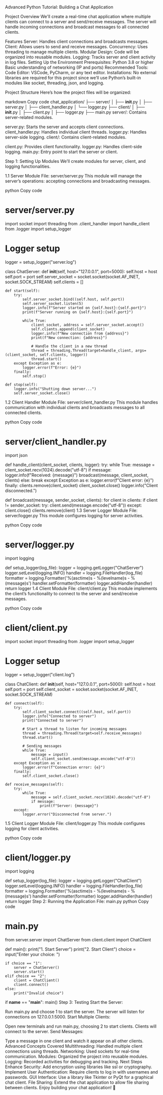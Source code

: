 Advanced Python Tutorial: Building a Chat Application

Project Overview
We'll create a real-time chat application where multiple clients can connect to a server and send/receive messages. The server will handle incoming connections and broadcast messages to all connected clients.

Features
Server: Handles client connections and broadcasts messages.
Client: Allows users to send and receive messages.
Concurrency: Uses threading to manage multiple clients.
Modular Design: Code will be organized into reusable modules.
Logging: Tracks server and client activity in log files.
Setting Up the Environment
Prerequisites:
Python 3.8 or higher
Basic understanding of networking (IP and ports)
Recommended Tools:
Code Editor: VSCode, PyCharm, or any text editor.
Installations:
No external libraries are required for this project since we’ll use Python’s built-in modules like socket, threading, json, and logging.

Project Structure
Here’s how the project files will be organized:

markdown
Copy code
chat_application/
├── server/
│   ├── __init__.py
│   ├── server.py
│   ├── client_handler.py
│   └── logger.py
├── client/
│   ├── __init__.py
│   ├── client.py
│   ├── logger.py
├── main.py
server/: Contains server-related modules.

server.py: Starts the server and accepts client connections.
client_handler.py: Handles individual client threads.
logger.py: Handles server-side logging.
client/: Contains client-related modules.

client.py: Provides client functionality.
logger.py: Handles client-side logging.
main.py: Entry point to start the server or client.

Step 1: Setting Up Modules
We’ll create modules for server, client, and logging functionalities.

1.1 Server Module
File: server/server.py
This module will manage the server’s operations: accepting connections and broadcasting messages.

python
Copy code
# server/server.py
import socket
import threading
from .client_handler import handle_client
from .logger import setup_logger

# Logger setup
logger = setup_logger("server.log")

class ChatServer:
    def __init__(self, host="127.0.0.1", port=5000):
        self.host = host
        self.port = port
        self.server_socket = socket.socket(socket.AF_INET, socket.SOCK_STREAM)
        self.clients = []

    def start(self):
        try:
            self.server_socket.bind((self.host, self.port))
            self.server_socket.listen(5)
            logger.info(f"Server started on {self.host}:{self.port}")
            print(f"Server running on {self.host}:{self.port}")

            while True:
                client_socket, address = self.server_socket.accept()
                self.clients.append(client_socket)
                logger.info(f"New connection from {address}")
                print(f"New connection: {address}")

                # Handle the client in a new thread
                thread = threading.Thread(target=handle_client, args=(client_socket, self.clients, logger))
                thread.start()
        except Exception as e:
            logger.error(f"Error: {e}")
        finally:
            self.stop()

    def stop(self):
        logger.info("Shutting down server...")
        self.server_socket.close()
1.2 Client Handler Module
File: server/client_handler.py
This module handles communication with individual clients and broadcasts messages to all connected clients.

python
Copy code
# server/client_handler.py
import json

def handle_client(client_socket, clients, logger):
    try:
        while True:
            message = client_socket.recv(1024).decode("utf-8")
            if message:
                logger.info(f"Received: {message}")
                broadcast(message, client_socket, clients)
            else:
                break
    except Exception as e:
        logger.error(f"Client error: {e}")
    finally:
        clients.remove(client_socket)
        client_socket.close()
        logger.info("Client disconnected.")

def broadcast(message, sender_socket, clients):
    for client in clients:
        if client != sender_socket:
            try:
                client.send(message.encode("utf-8"))
            except:
                client.close()
                clients.remove(client)
1.3 Server Logger Module
File: server/logger.py
This module configures logging for server activities.

python
Copy code
# server/logger.py
import logging

def setup_logger(log_file):
    logger = logging.getLogger("ChatServer")
    logger.setLevel(logging.INFO)
    handler = logging.FileHandler(log_file)
    formatter = logging.Formatter('%(asctime)s - %(levelname)s - %(message)s')
    handler.setFormatter(formatter)
    logger.addHandler(handler)
    return logger
1.4 Client Module
File: client/client.py
This module implements the client’s functionality to connect to the server and send/receive messages.

python
Copy code
# client/client.py
import socket
import threading
from .logger import setup_logger

# Logger setup
logger = setup_logger("client.log")

class ChatClient:
    def __init__(self, host="127.0.0.1", port=5000):
        self.host = host
        self.port = port
        self.client_socket = socket.socket(socket.AF_INET, socket.SOCK_STREAM)

    def connect(self):
        try:
            self.client_socket.connect((self.host, self.port))
            logger.info("Connected to server")
            print("Connected to server")
            
            # Start a thread to listen for incoming messages
            thread = threading.Thread(target=self.receive_messages)
            thread.start()

            # Sending messages
            while True:
                message = input()
                self.client_socket.send(message.encode("utf-8"))
        except Exception as e:
            logger.error(f"Connection error: {e}")
        finally:
            self.client_socket.close()

    def receive_messages(self):
        try:
            while True:
                message = self.client_socket.recv(1024).decode("utf-8")
                if message:
                    print(f"Server: {message}")
        except:
            logger.error("Disconnected from server.")
1.5 Client Logger Module
File: client/logger.py
This module configures logging for client activities.

python
Copy code
# client/logger.py
import logging

def setup_logger(log_file):
    logger = logging.getLogger("ChatClient")
    logger.setLevel(logging.INFO)
    handler = logging.FileHandler(log_file)
    formatter = logging.Formatter('%(asctime)s - %(levelname)s - %(message)s')
    handler.setFormatter(formatter)
    logger.addHandler(handler)
    return logger
Step 2: Running the Application
File: main.py
python
Copy code
# main.py
from server.server import ChatServer
from client.client import ChatClient

def main():
    print("1. Start Server")
    print("2. Start Client")
    choice = input("Enter your choice: ")

    if choice == "1":
        server = ChatServer()
        server.start()
    elif choice == "2":
        client = ChatClient()
        client.connect()
    else:
        print("Invalid choice")

if __name__ == "__main__":
    main()
Step 3: Testing
Start the Server:

Run main.py and choose 1 to start the server.
The server will listen for connections on 127.0.0.1:5000.
Start Multiple Clients:

Open new terminals and run main.py, choosing 2 to start clients.
Clients will connect to the server.
Send Messages:

Type a message in one client and watch it appear on all other clients.
Advanced Concepts Covered
Multithreading: Handled multiple client connections using threads.
Networking: Used sockets for real-time communication.
Modules: Organized the project into reusable modules.
Logging: Recorded activities for debugging and tracking.
Next Steps
Enhance Security:
Add encryption using libraries like ssl or cryptography.
Implement User Authentication:
Require clients to log in with usernames and passwords.
GUI Interface:
Use a library like Tkinter or PyQt for a graphical chat client.
File Sharing:
Extend the chat application to allow file sharing between clients.
Enjoy building your chat application! 🎉